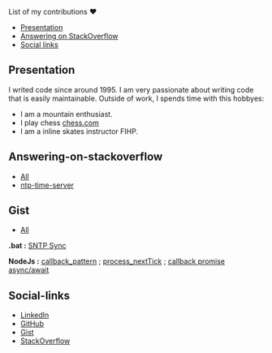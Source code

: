 
List of my contributions  ❤️


- [Presentation](#presentation)
- [Answering on StackOverflow](#answering-on-stackoverflow)
- [Social links](#social-links)

## Presentation
I writed code since around 1995.
I am very passionate about writing code that is easily maintainable.
Outside of work, I spends time with this hobbyes:

- I am a mountain enthusiast.
- I play chess [chess.com](https://scacchi.chess.com/members/view/thedom85)
- I am a inline skates instructor FIHP.

## Answering-on-stackoverflow
- [All](http://stackoverflow.com/users/4329376/domenico-zinzi)
- [ntp-time-server](https://stackoverflow.com/questions/22862236/how-to-sync-windows-time-from-a-ntp-time-server-in-command/35626035#35626035)

## Gist
- [All](https://gist.github.com/thedom85/)

**.bat :**  [SNTP Sync](https://gist.github.com/thedom85/dbeb58627adfb3d5c3af)

**NodeJs :** [callback_pattern](https://gist.github.com/thedom85/136a3884f48a37d3cbd7e8acf5a48a0b) ; [process_nextTick](https://gist.github.com/thedom85/7a6c6b6f54874f741137f18717c829e6) ; [callback promise async/await](https://gist.github.com/thedom85/bbc1a9368f4f64932aa54b8c1a0d6f9e)
## Social-links
- [LinkedIn](https://www.linkedin.com/in/domenico-zinzi-95875a37)
- [GitHub](https://github.com/thedom85/)
- [Gist](https://gist.github.com/thedom85/)
- [StackOverflow](http://stackoverflow.com/users/4329376/domenico-zinzi)



